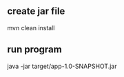 ## **create jar file**

mvn clean install

## **run program**

java -jar target/app-1.0-SNAPSHOT.jar